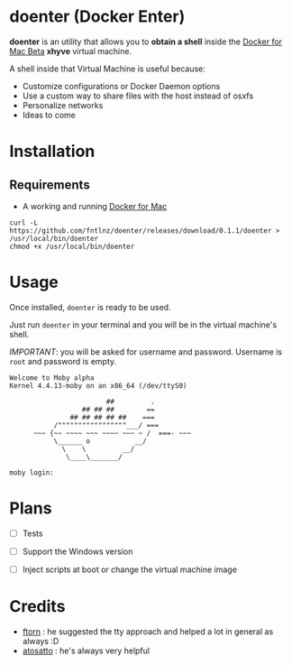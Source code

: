 # doenter (Docker Enter)

**doenter** is an utility that allows you to **obtain a shell** inside the [Docker for Mac Beta](https://blog.docker.com/2016/03/docker-for-mac-windows-beta/) **xhyve** virtual machine.

A shell inside that Virtual Machine is useful because:

- Customize configurations or Docker Daemon options
- Use a custom way to share files with the host instead of osxfs
- Personalize networks
- Ideas to come


# Installation

## Requirements

- A working and running [Docker for Mac](https://docs.docker.com/engine/installation/mac/)

```
curl -L https://github.com/fntlnz/doenter/releases/download/0.1.1/doenter > /usr/local/bin/doenter
chmod +x /usr/local/bin/doenter
```

# Usage

Once installed, `doenter` is ready to be used.

Just run `doenter` in your terminal and you will be in the virtual machine's shell.

*IMPORTANT*: you will be asked for username and password. Username is `root` and password is empty.

```
Welcome to Moby alpha
Kernel 4.4.13-moby on an x86_64 (/dev/ttyS0)

                        ##         .
                  ## ## ##        ==
               ## ## ## ## ##    ===
           /"""""""""""""""""___/ ===
      ~~~ {~~ ~~~~ ~~~ ~~~~ ~~~ ~ /  ===- ~~~
           \______ o           __/
             \    \         __/
              \____\_______/

moby login:
```

# Plans

- [ ] Tests
- [ ] Support the Windows version
- [ ] Inject scripts at boot or change the virtual machine image


# Credits

- [ftorn](https://github.com/ftorn) : he suggested the tty approach and helped a lot in general as always :D
- [atosatto](https://github.com/atosatto) : he's always very helpful

